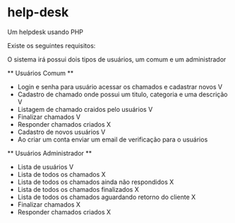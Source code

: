 # help-desk

Um helpdesk usando PHP

Existe os seguintes requisitos:

O sistema irá possui dois tipos de usuários, um comum e um administrador

** Usuários Comum **

* Login e senha para usuário acessar os chamados e cadastrar novos V
* Cadastro de chamado onde possui um titulo, categoria e uma descrição V
* Listagem de chamado craidos pelo usuários V
* Finalizar chamados V
* Responder chamados criados X
* Cadastro de novos usuários V
* Ao criar um conta enviar um email de verificação para o usuários

** Usuários Administrador **

* Lista de usuários V
* Lista de todos os chamados X
* Lista de todos os chamados ainda não respondidos X
* Lista de todos os chamados finalizados X
* Lista de todos os chamados aguardando retorno do cliente X
* Finalizar chamados X
* Responder chamados criados X
